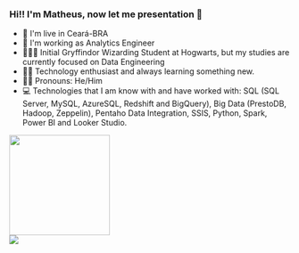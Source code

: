### Hi!! I'm Matheus, now let me presentation 👋

- 🌅 I'm live in Ceará-BRA
- 💼 I'm working as Analytics Engineer
- 👨🏿‍💻 Initial Gryffindor Wizarding Student at Hogwarts, but my studies are currently focused on Data Engineering
- 👨‍💻 Technology enthusiast and always learning something new.
- 👦🏽 Pronouns: He/Him
- 💻 Technologies that I am know with and have worked with: SQL (SQL Server, MySQL, AzureSQL, Redshift and BigQuery), Big Data (PrestoDB, Hadoop, Zeppelin), Pentaho Data Integration, SSIS, Python, Spark, Power BI and Looker Studio. 

<div>
  <a href-"https://github.com/eumatheussampaio">
  <img height="180em" src="https://github-readme-stats.vercel.app/api?username=eumatheussampaio&theme=buefy&show_icons=true"/>  
</div>

<div>
<a href="https://www.linkedin.com/in/matheus-sampaio/" target="_black"><img src="https://img.shields.io/badge/LinkedIn-0077B5?style=for-the-badge&logo=linkedin&logoColor=white"></a>
</div>
